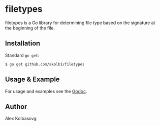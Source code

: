 # filetypes

filetypes is a Go library for determining file type based on the signature at
the beginning of the file. 

## Installation

Standard `go get`:

```
$ go get github.com/akolb1/filetypes
```

## Usage & Example

For usage and examples see the [Godoc](http://godoc.org/github.com/akolb1/filetypes).

## Author

Alex Kolbasovg
